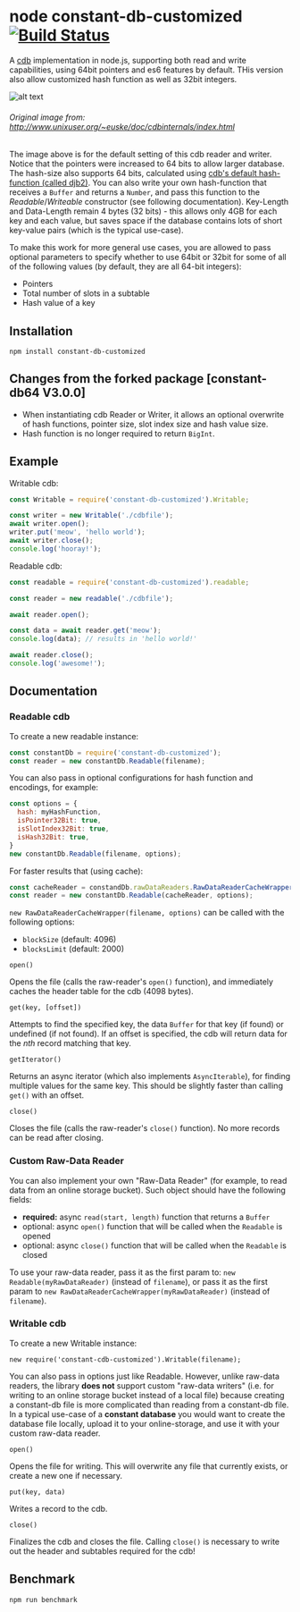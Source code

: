 # node constant-db-customized [![Build Status](https://travis-ci.com/cs824655/node-cdb-customized.svg?branch=master)](https://travis-ci.com/github/cs824655/node-cdb-customized)
A [cdb](http://cr.yp.to/cdb.html) implementation in node.js, supporting both read and write capabilities, using 64bit pointers and es6 features by default. THis version also allow customized hash function as well as 32bit integers.

![alt text](./cdb64.png "Original image from: http://www.unixuser.org/~euske/doc/cdbinternals/index.html")
###### Original image from: http://www.unixuser.org/~euske/doc/cdbinternals/index.html
The image above is for the default setting of this cdb reader and writer.
Notice that the pointers were increased to 64 bits to allow larger database.
The hash-size also supports 64 bits, calculated using [cdb's default hash-function (called djb2)](http://cr.yp.to/cdb/cdb.txt). You can also write your own hash-function that receives a `Buffer` and returns a `Number`, and pass this function to the *Readable*/*Writeable* constructor (see following documentation).
Key-Length and Data-Length remain 4 bytes (32 bits) - this allows only 4GB for each key and each value, but saves space if the database contains lots of short key-value pairs (which is the typical use-case).

To make this work for more general use cases, you are allowed to pass optional parameters to specify whether to use 64bit or 32bit for some of all of the following values (by default, they are all 64-bit integers):
* Pointers
* Total number of slots in a subtable
* Hash value of a key


## Installation
`npm install constant-db-customized`

## Changes from the forked package [constant-db64 V3.0.0] 
* When instantiating cdb Reader or Writer, it allows an optional overwrite of hash functions, pointer size, slot index size and hash value size.
* Hash function is no longer required to return `BigInt`.

## Example
Writable cdb:
```javascript
const Writable = require('constant-db-customized').Writable;

const writer = new Writable('./cdbfile');
await writer.open();
writer.put('meow', 'hello world');
await writer.close();
console.log('hooray!');
```

Readable cdb:
```javascript
const readable = require('constant-db-customized').readable;

const reader = new readable('./cdbfile');

await reader.open();

const data = await reader.get('meow');
console.log(data); // results in 'hello world!'

await reader.close();
console.log('awesome!');
```

## Documentation
### Readable cdb
To create a new readable instance:
```javascript
const constantDb = require('constant-db-customized');
const reader = new constantDb.Readable(filename);
```

You can also pass in optional configurations for hash function and encodings, for example:
```javascript
const options = {
  hash: myHashFunction,
  isPointer32Bit: true,
  isSlotIndex32Bit: true,
  isHash32Bit: true,
}
new constantDb.Readable(filename, options);
```

For faster results that (using cache):
```javascript
const cacheReader = constandDb.rawDataReaders.RawDataReaderCacheWrapper(filename);
const reader = new constantDb.Readable(cacheReader, options);
```

`new RawDataReaderCacheWrapper(filename, options)` can be called with the following options:
* `blockSize` (default: 4096)
* `blocksLimit` (default: 2000)


`open()`

Opens the file (calls the raw-reader's `open()` function), and immediately caches the header table for the cdb (4098 bytes).

`get(key, [offset])`

Attempts to find the specified key, the data `Buffer` for that key (if found) or undefined (if not found). If an offset is specified, the cdb will return data for the *nth* record matching that key.

`getIterator()`

Returns an async iterator (which also implements `AsyncIterable`), for finding multiple values for the same key. This should be slightly faster than calling `get()` with an offset.

`close()`

Closes the file (calls the raw-reader's `close()` function). No more records can be read after closing.

### Custom Raw-Data Reader

You can also implement your own "Raw-Data Reader" (for example, to read data from an online storage bucket).
Such object should have the following fields:
* **required:** async `read(start, length)` function that returns a `Buffer`
* optional: async `open()` function that will be called when the `Readable` is opened
* optional: async `close()` function that will be called when the `Readable` is closed

To use your raw-data reader, pass it as the first param to: `new Readable(myRawDataReader)` (instead of `filename`), or pass it as the first param to `new RawDataReaderCacheWrapper(myRawDataReader)` (instead of `filename`).

### Writable cdb
To create a new Writable instance:

`new require('constant-cdb-customized').Writable(filename);`

You can also pass in options just like Readable. However, unlike raw-data readers, the library **does not** support custom "raw-data writers" (i.e. for writing to an online storage bucket instead of a local file) because creating a constant-db file is more complicated than reading from a constant-db file. In a typical use-case of a **constant database** you would want to create the database file locally, upload it to your online-storage, and use it with your custom raw-data reader.

`open()`

Opens the file for writing. This will overwrite any file that currently exists, or create a new one if necessary.

`put(key, data)`

Writes a record to the cdb.

`close()`

Finalizes the cdb and closes the file. Calling `close()` is necessary to write out the header and subtables required for the cdb!

## Benchmark
`npm run benchmark`
